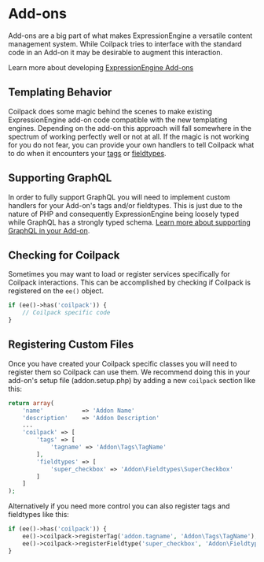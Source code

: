 # Add-ons

Add-ons are a big part of what makes ExpressionEngine a versatile content management system.  While Coilpack tries to interface with the standard code in an Add-on it may be desirable to augment this interaction.

Learn more about developing [ExpressionEngine Add-ons](https://docs.expressionengine.com/latest/add-ons/overview.html)

## Templating Behavior

Coilpack does some magic behind the scenes to make existing ExpressionEngine add-on code compatible with the new templating engines.  Depending on the add-on this approach will fall somewhere in the spectrum of working perfectly well or not at all.  If the magic is not working for you do not fear, you can provide your own handlers to tell Coilpack what to do when it encounters your [tags](./addons/tags) or [fieldtypes](./addons/fieldtypes).


## Supporting GraphQL

In order to fully support GraphQL you will need to implement custom handlers for your Add-on's tags and/or fieldtypes.  This is just due to the nature of PHP and consequently ExpressionEngine being loosely typed while GraphQL has a strongly typed schema.  [Learn more about supporting GraphQL in your Add-on](./addons/graphql).


## Checking for Coilpack

Sometimes you may want to load or register services specifically for Coilpack interactions. This can be accomplished by
checking if Coilpack is registered on the `ee()` object.


```php
if (ee()->has('coilpack')) {
    // Coilpack specific code
}
```

## Registering Custom Files

Once you have created your Coilpack specific classes you will need to register them so Coilpack can use them.
We recommend doing this in your add-on's setup file (addon.setup.php) by adding a new `coilpack` section like this:

```php
return array(
    'name'           => 'Addon Name'
    'description'    => 'Addon Description'
    ...
    'coilpack' => [
        'tags' => [
            'tagname' => 'Addon\Tags\TagName'
        ],
        'fieldtypes' => [
            'super_checkbox' => 'Addon\Fieldtypes\SuperCheckbox'
        ]
    ]
);
```

Alternatively if you need more control you can also register tags and fieldtypes like this:

```php
if (ee()->has('coilpack')) {
    ee()->coilpack->registerTag('addon.tagname', 'Addon\Tags\TagName');
    ee()->coilpack->registerFieldtype('super_checkbox', 'Addon\Fieldtypes\SuperCheckbox');
}
```